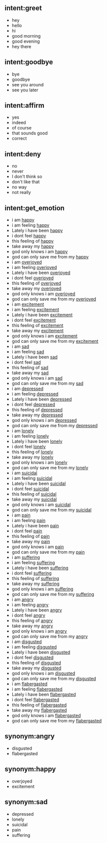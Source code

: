 ## intent:greet
- hey
- hello
- hi
- good morning
- good evening
- hey there

## intent:goodbye
- bye
- goodbye
- see you around
- see you later

## intent:affirm
- yes
- indeed
- of course
- that sounds good
- correct

## intent:deny
- no
- never
- I don't think so
- don't like that
- no way
- not really

## intent:get_emotion
- i am [happy](emotion)
- i am feeling [happy](emotion)
- Lately i have been [happy](emotion)
- i dont feel [happy](emotion)
- this feeling of [happy](emotion)
- take away my [happy](emotion)
- god only knows i am [happy](emotion)
- god can only save me from my [happy](emotion)
- i am [overjoyed](emotion:happy)
- i am feeling [overjoyed](emotion:happy)
- Lately i have been [overjoyed](emotion:happy)
- i dont feel [overjoyed](emotion:happy)
- this feeling of [overjoyed](emotion:happy)
- take away my [overjoyed](emotion:happy)
- god only knows i am [overjoyed](emotion:happy)
- god can only save me from my [overjoyed](emotion:happy)
- i am [excitement](emotion:happy)
- i am feeling [excitement](emotion:happy)
- Lately i have been [excitement](emotion:happy)
- i dont feel [excitement](emotion:happy)
- this feeling of [excitement](emotion:happy)
- take away my [excitement](emotion:happy)
- god only knows i am [excitement](emotion:happy)
- god can only save me from my [excitement](emotion:happy)
- i am [sad](emotion)
- i am feeling [sad](emotion)
- Lately i have been [sad](emotion)
- i dont feel [sad](emotion)
- this feeling of [sad](emotion)
- take away my [sad](emotion)
- god only knows i am [sad](emotion)
- god can only save me from my [sad](emotion)
- i am [depressed](emotion:sad)
- i am feeling [depressed](emotion:sad)
- Lately i have been [depressed](emotion:sad)
- i dont feel [depressed](emotion:sad)
- this feeling of [depressed](emotion:sad)
- take away my [depressed](emotion:sad)
- god only knows i am [depressed](emotion:sad)
- god can only save me from my [depressed](emotion:sad)
- i am [lonely](emotion:sad)
- i am feeling [lonely](emotion:sad)
- Lately i have been [lonely](emotion:sad)
- i dont feel [lonely](emotion:sad)
- this feeling of [lonely](emotion:sad)
- take away my [lonely](emotion:sad)
- god only knows i am [lonely](emotion:sad)
- god can only save me from my [lonely](emotion:sad)
- i am [suicidal](emotion:sad)
- i am feeling [suicidal](emotion:sad)
- Lately i have been [suicidal](emotion:sad)
- i dont feel [suicidal](emotion:sad)
- this feeling of [suicidal](emotion:sad)
- take away my [suicidal](emotion:sad)
- god only knows i am [suicidal](emotion:sad)
- god can only save me from my [suicidal](emotion:sad)
- i am [pain](emotion:sad)
- i am feeling [pain](emotion:sad)
- Lately i have been [pain](emotion:sad)
- i dont feel [pain](emotion:sad)
- this feeling of [pain](emotion:sad)
- take away my [pain](emotion:sad)
- god only knows i am [pain](emotion:sad)
- god can only save me from my [pain](emotion:sad)
- i am [suffering](emotion:sad)
- i am feeling [suffering](emotion:sad)
- Lately i have been [suffering](emotion:sad)
- i dont feel [suffering](emotion:sad)
- this feeling of [suffering](emotion:sad)
- take away my [suffering](emotion:sad)
- god only knows i am [suffering](emotion:sad)
- god can only save me from my [suffering](emotion:sad)
- i am [angry](emotion)
- i am feeling [angry](emotion)
- Lately i have been [angry](emotion)
- i dont feel [angry](emotion)
- this feeling of [angry](emotion)
- take away my [angry](emotion)
- god only knows i am [angry](emotion)
- god can only save me from my [angry](emotion)
- i am [disgusted](emotion:angry)
- i am feeling [disgusted](emotion:angry)
- Lately i have been [disgusted](emotion:angry)
- i dont feel [disgusted](emotion:angry)
- this feeling of [disgusted](emotion:angry)
- take away my [disgusted](emotion:angry)
- god only knows i am [disgusted](emotion:angry)
- god can only save me from my [disgusted](emotion:angry)
- i am [flabergasted](emotion:angry)
- i am feeling [flabergasted](emotion:angry)
- Lately i have been [flabergasted](emotion:angry)
- i dont feel [flabergasted](emotion:angry)
- this feeling of [flabergasted](emotion:angry)
- take away my [flabergasted](emotion:angry)
- god only knows i am [flabergasted](emotion:angry)
- god can only save me from my [flabergasted](emotion:angry)

## synonym:angry
- disgusted
- flabergasted

## synonym:happy
- overjoyed
- excitement

## synonym:sad
- depressed
- lonely
- suicidal
- pain
- suffering


